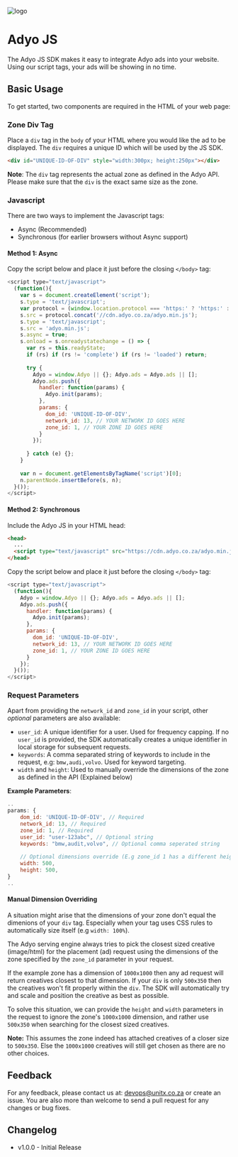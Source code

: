 ![logo](https://i.imgur.com/NHC1sJX.png)

# Adyo JS 

The Adyo JS SDK makes it easy to integrate Adyo ads into your website. Using our script tags, your ads will be showing in no time.

## Basic Usage

To get started, two components are required in the HTML of your web page:

### Zone Div Tag

Place a `div` tag in the `body` of your HTML where you would like the ad to be displayed. The `div` requires a unique ID which will be used by the JS SDK.

``` html
<div id="UNIQUE-ID-OF-DIV" style="width:300px; height:250px"></div>
```
**Note**: The `div` tag represents the actual zone as defined in the Adyo API. Please make sure that the `div` is the exact same size as the zone.

### Javascript

There are two ways to implement the Javascript tags:

* Async (Recommended)
* Synchronous (for earlier browsers without Async support)

#### Method 1: Async

Copy the script below and place it just before the closing `</body>` tag:

```js
<script type="text/javascript">
  (function(){
    var s = document.createElement('script'); 
    s.type = 'text/javascript';
    var protocol = (window.location.protocol === 'https:' ? 'https:' : 'http:');
    s.src = protocol.concat('//cdn.adyo.co.za/adyo.min.js');
    s.type = 'text/javascript';
    s.src = 'adyo.min.js';
    s.async = true;
    s.onload = s.onreadystatechange = () => {
      var rs = this.readyState; 
      if (rs) if (rs != 'complete') if (rs != 'loaded') return;
  
      try {
        Adyo = window.Adyo || {}; Adyo.ads = Adyo.ads || [];
        Adyo.ads.push({
          handler: function(params) { 
            Adyo.init(params); 
          },
          params: { 
            dom_id: 'UNIQUE-ID-OF-DIV',
            network_id: 13, // YOUR NETWORK ID GOES HERE
            zone_id: 1, // YOUR ZONE ID GOES HERE
          }
        });
        
      } catch (e) {};
    }
  
    var n = document.getElementsByTagName('script')[0]; 
    n.parentNode.insertBefore(s, n);
  }());
</script>
```



#### Method 2: Synchronous

Include the Adyo JS in your HTML head:

``` html
<head>
  ...
  <script type="text/javascript" src="https://cdn.adyo.co.za/adyo.min.js"></script>
</head>
```


Copy the script below and place it just before the closing `</body>` tag:

```javascript
<script type="text/javascript">
  (function(){
    Adyo = window.Adyo || {}; Adyo.ads = Adyo.ads || [];
    Adyo.ads.push({
      handler: function(params) { 
        Adyo.init(params); 
      },
      params: { 
        dom_id: 'UNIQUE-ID-OF-DIV',
        network_id: 13, // YOUR NETWORK ID GOES HERE
        zone_id: 1, // YOUR ZONE ID GOES HERE
      }
    });
  }());
</script>	
```




### Request Parameters

Apart from providing the `network_id` and `zone_id` in your script, other *optional* parameters are also available:

* `user_id`: A unique identifier for a user. Used for frequency capping. If no `user_id` is provided, the SDK automatically creates a unique identifier in local storage for subsequent requests.
* `keywords`: A comma separated string of keywords to include in the request, e.g: `bmw,audi,volvo`. Used for keyword targeting.
* `width` and `height`: Used to manually override the dimensions of the zone as defined in the API (Explained below)



**Example Parameters**:

```javascript
..
params: { 
	dom_id: 'UNIQUE-ID-OF-DIV', // Required
	network_id: 13, // Required
	zone_id: 1, // Required
    user_id: "user-123abc", // Optional string
  	keywords: "bmw,audit,volvo", // Optional comma seperated string
      
    // Optional dimensions override (E.g zone_id 1 has a different height and width to our current situation). Used to fetch the closest sized ad.
  	width: 500,
  	height: 500,
}
..
```



#### Manual Dimension Overriding

A situation might arise that the dimensions of your zone don't equal the dimenions of your `div` tag. Especially when your tag uses CSS rules to automatically size itself (e.g `width: 100%`).

The Adyo serving engine always tries to pick the closest sized creative (image/html) for the placement (ad) request using the dimensions of the zone specified by the `zone_id` parameter in your request.

If the example zone has a dimension of `1000x1000` then any ad request will return creatives closest to that dimension. If your `div` is only `500x350` then the creatives won't fit properly within the `div`. The SDK will automatically try and scale and position the creative as best as possible.

To solve this situation, we can provide the `height` and `width` parameters in the request to ignore the zone's `1000x1000` dimension, and rather use `500x350` when searching for the closest sized creatives.

**Note:** This assumes the zone indeed has attached creatives of a closer size to `500x350`. Else the `1000x1000` creatives will still get chosen as there are no other choices.



## Feedback

For any feedback, please contact us at: devops@unitx.co.za or create an issue. You are also more than welcome to send a pull request for any changes or bug fixes.



## Changelog

- v1.0.0 - Initial Release
